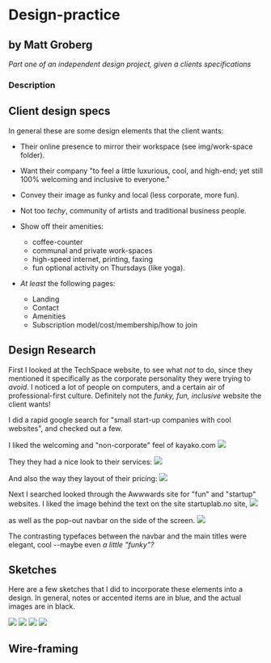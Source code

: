 # Design-practice
## by Matt Groberg

_Part one of an independent design project, given a clients specifications_

### Description


## Client design specs

In general these are some design elements that the client wants:

* Their online presence to mirror their workspace (see img/work-space folder).

* Want their company "to feel a little luxurious, cool, and high-end; yet still 100% welcoming and inclusive to everyone."

* Convey their image as funky and local (less corporate, more fun).

* Not too _techy_, community of artists and traditional business people.

* Show off their amenities:
  * coffee-counter
  * communal and private work-spaces
  * high-speed internet, printing, faxing
  * fun optional activity on Thursdays (like yoga).

* _At least_ the following pages:
  * Landing
  * Contact
  * Amenities
  * Subscription model/cost/membership/how to join

## Design Research

First I looked at the TechSpace website, to see what _not_ to do, since they mentioned it specifically as the corporate personality they were trying to _avoid_. I noticed a lot of people on computers, and a certain air of professional-first culture. Definitely not the _funky, fun, inclusive_ website the client wants!

I did a rapid google search for "small start-up companies with cool websites", and checked out a few.

I liked the welcoming and "non-corporate" feel of kayako.com
<img src="img/research/welcoming.png"/>

They they had a nice look to their services:
<img src="img/research/amenities.png"/>

And also the way they layout of their pricing:
<img src="img/research/pricing.png"/>

Next I searched looked through the Awwwards site for "fun" and "startup" websites. I liked the image behind the text on the site startuplab.no site,
<img src="img/research/cool-text.png"/>

as well as the pop-out navbar on the side of the screen.
<img src="img/research/side-nav.png"/>

The contrasting typefaces between the navbar and the main titles were elegant, cool --maybe even _a little "funky"?_

## Sketches

Here are a few sketches that I did to incorporate these elements into a design. In general, notes or accented items are in blue, and the actual images are in black.

<img src="img/sketches/landing.jpg"/>
<img src="img/sketches/changing-background.jpg"/>
<img src="img/sketches/content-image-alternating.jpg"/>
<img src="img/sketches/contact-end.jpg"/>

## Wire-framing
